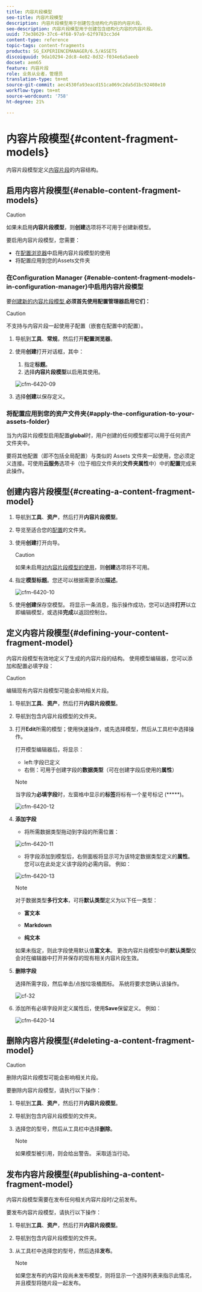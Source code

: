 ```yaml
---
title: 内容片段模型
seo-title: 内容片段模型
description: 内容片段模型用于创建包含结构化内容的内容片段。
seo-description: 内容片段模型用于创建包含结构化内容的内容片段。
uuid: 73e38629-37c6-4f68-97a9-62f9783cc3d4
content-type: reference
topic-tags: content-fragments
products: SG_EXPERIENCEMANAGER/6.5/ASSETS
discoiquuid: 9da10294-2dc8-4e82-8d32-f034e6a5aeeb
docset: aem65
feature: 内容片段
role: 业务从业者，管理员
translation-type: tm+mt
source-git-commit: aec4530fa93eacd151ca069c2da5d1bc92408e10
workflow-type: tm+mt
source-wordcount: '758'
ht-degree: 21%

---
```



# 内容片段模型{#content-fragment-models}

内容片段模型定义[内容片段](/help/assets/content-fragments/content-fragments.md)的内容结构。

## 启用内容片段模型{#enable-content-fragment-models}

>[!CAUTION]
>
>如果未启用&#x200B;**内容片段模型**，则&#x200B;**创建**&#x200B;选项将不可用于创建新模型。

要启用内容片段模型，您需要：

* 在[配置浏览器](/help/sites-administering/configurations.md)中启用内容片段模型的使用
* 将配置应用到您的Assets文件夹

### 在Configuration Manager {#enable-content-fragment-models-in-configuration-manager}中启用内容片段模型

要[创建新的内容片段模型](#creating-a-content-fragment-model),**必须首先使用配置管理器启用它们：**

>[!CAUTION]
>
>不支持与内容片段一起使用子配置（嵌套在配置中的配置）。

1. 导航到&#x200B;**工具**、**常规**，然后打开&#x200B;**配置浏览器**。

1. 使用&#x200B;**创建**&#x200B;打开对话框，其中：

   1. 指定&#x200B;**标题**。
   1. 选择&#x200B;**内容片段模型**&#x200B;以启用其使用。

   ![cfm-6420-09](assets/cfm-6420-09.png)

1. 选择&#x200B;**创建**&#x200B;以保存定义。

<!-- 1. Select the location appropriate to your website. -->

### 将配置应用到您的资产文件夹{#apply-the-configuration-to-your-assets-folder}

当为内容片段模型启用配置&#x200B;**global**&#x200B;时，用户创建的任何模型都可以用于任何资产文件夹中。

要将其他配置（即不包括全局配置）与类似的 Assets 文件夹一起使用，您必须定义连接。可使用&#x200B;**云服务**&#x200B;选项卡（位于相应文件夹的&#x200B;**文件夹属性**&#x200B;中）中的&#x200B;**配置**&#x200B;完成来此操作。

## 创建内容片段模型{#creating-a-content-fragment-model}

1. 导航到&#x200B;**工具**、**资产**，然后打开&#x200B;**内容片段模型**。
1. 导览至适合您的[配置](#enable-content-fragment-models)的文件夹。
1. 使用&#x200B;**创建**&#x200B;打开向导。

   >[!CAUTION]
   >
   >如果未启用[对内容片段模型的使用](#enable-content-fragment-models)，则&#x200B;**创建**&#x200B;选项将不可用。

1. 指定&#x200B;**模型标题**。您还可以根据需要添加&#x200B;**描述**。

   ![cfm-6420-10](assets/cfm-6420-10.png)

1. 使用&#x200B;**创建**&#x200B;保存空模型。 将显示一条消息，指示操作成功，您可以选择&#x200B;**打开**&#x200B;以立即编辑模型，或选择&#x200B;**完成**&#x200B;以返回控制台。

## 定义内容片段模型{#defining-your-content-fragment-model}

内容片段模型有效地定义了生成的内容片段的结构。 使用模型编辑器，您可以添加和配置必填字段：

>[!CAUTION]
>
>编辑现有内容片段模型可能会影响相关片段。

1. 导航到&#x200B;**工具**、**资产**，然后打开&#x200B;**内容片段模型**。

1. 导航到包含内容片段模型的文件夹。
1. 打开&#x200B;**Edit**&#x200B;所需的模型；使用快速操作，或先选择模型，然后从工具栏中选择操作。

   打开模型编辑器后，将显示：

   * left:字段已定义
   * 右侧：可用于创建字段的&#x200B;**数据类型**（可在创建字段后使用的&#x200B;**属性**）

   >[!NOTE]
   >
   >当字段为&#x200B;**必填字段**&#x200B;时，左窗格中显示的&#x200B;**标签**&#x200B;将标有一个星号标记 (*****)。

   ![cfm-6420-12](assets/cfm-6420-12.png)

1. **添加字段**

   * 将所需数据类型拖动到字段的所需位置：

   ![cfm-6420-11](assets/cfm-6420-11.png)

   * 将字段添加到模型后，右侧面板将显示可为该特定数据类型定义的&#x200B;**属性**。 您可以在此处定义该字段的必需内容。 例如：

   ![cfm-6420-13](assets/cfm-6420-13.png)

   >[!NOTE]
   对于数据类型&#x200B;**多行文本**，可将&#x200B;**默认类型**&#x200B;定义为以下任一类型：
   * **富文本**

   * **Markdown**

   * **纯文本**

   如果未指定，则此字段使用默认值&#x200B;**富文本**。
   更改内容片段模型中的&#x200B;**默认类型**&#x200B;仅会对在编辑器中打开并保存的现有相关内容片段生效。

1. **删除字段**

   选择所需字段，然后单击/点按垃圾桶图标。 系统将要求您确认该操作。

   ![cf-32](assets/cf-32.png)

1. 添加所有必填字段并定义属性后，使用&#x200B;**Save**&#x200B;保留定义。 例如：

   ![cfm-6420-14](assets/cfm-6420-14.png)

## 删除内容片段模型{#deleting-a-content-fragment-model}

>[!CAUTION]
删除内容片段模型可能会影响相关片段。

要删除内容片段模型，请执行以下操作：

1. 导航到&#x200B;**工具**、**资产**，然后打开&#x200B;**内容片段模型**。

1. 导航到包含内容片段模型的文件夹。
1. 选择您的型号，然后从工具栏中选择&#x200B;**删除**。

   >[!NOTE]
   如果模型被引用，则会给出警告。 采取适当行动。

## 发布内容片段模型{#publishing-a-content-fragment-model}

内容片段模型需要在发布任何相关内容片段时/之前发布。

要发布内容片段模型，请执行以下操作：

1. 导航到&#x200B;**工具**、**资产**，然后打开&#x200B;**内容片段模型**。

1. 导航到包含内容片段模型的文件夹。
1. 从工具栏中选择您的型号，然后选择&#x200B;**发布**。

   >[!NOTE]
   如果您发布的内容片段尚未发布模型，则将显示一个选择列表来指示此情况，并且模型将随片段一起发布。

